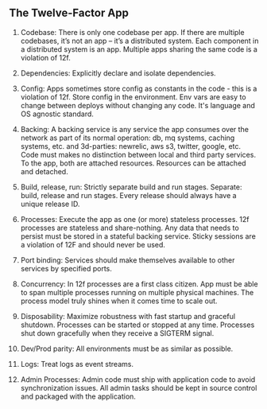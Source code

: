 The Twelve-Factor App
-

1. Codebase:
There is only one codebase per app.
If there are multiple codebases, it’s not an app – it’s a distributed system.
Each component in a distributed system is an app.
Multiple apps sharing the same code is a violation of 12f.

2. Dependencies:
Explicitly declare and isolate dependencies.

3. Config:
Apps sometimes store config as constants in the code - this is a violation of 12f.
Store config in the environment.
Env vars are easy to change between deploys without changing any code.
It's language and OS agnostic standard.

4. Backing:
A backing service is any service the app consumes over the network
as part of its normal operation: db, mq systems, caching systems, etc.
and 3d-parties: newrelic, aws s3, twitter, google, etc.
Code must makes no distinction between local and third party services.
To the app, both are attached resources.
Resources can be attached and detached.

5. Build, release, run:
Strictly separate build and run stages.
Separate: build, release and run stages.
Every release should always have a unique release ID.

6. Processes:
Execute the app as one (or more) stateless processes.
12f processes are stateless and share-nothing.
Any data that needs to persist must be stored in a stateful backing service.
Sticky sessions are a violation of 12F and should never be used.

7. Port binding:
Services should make themselves available to other services by specified ports.

8. Concurrency:
In 12f processes are a first class citizen.
App must be able to span multiple processes running on multiple physical machines.
The process model truly shines when it comes time to scale out.

9. Disposability:
Maximize robustness with fast startup and graceful shutdown.
Processes can be started or stopped at any time.
Processes shut down gracefully when they receive a SIGTERM signal.

10. Dev/Prod parity:
All environments must be as similar as possible.

11. Logs:
Treat logs as event streams.

12. Admin Processes:
Admin code must ship with application code to avoid synchronization issues.
All admin tasks should be kept in source control and packaged with the application.
